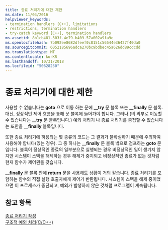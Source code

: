 ```yaml
---
title: 종료 처리기에 대한 제한
ms.date: 11/04/2016
helpviewer_keywords:
- termination handlers [C++], limitations
- restrictions, termination handlers
- try-catch keyword [C++], termination handlers
ms.assetid: 8b1cb481-303f-4e79-b409-57a002a9fa9e
ms.openlocfilehash: 7b092ee8682dfeef0c8151c56544e36427f40da0
ms.sourcegitcommit: 6052185696adca270bc9bdbec45a626dd89cdcdd
ms.translationtype: MT
ms.contentlocale: ko-KR
ms.lasthandoff: 10/31/2018
ms.locfileid: "50628230"
---
```

# <a name="restrictions-on-termination-handlers"></a>종료 처리기에 대한 제한

사용할 수 없습니다는 **goto** 으로 이동 하는 문에 **__try** 문 블록 또는 **__finally** 문 블록. 대신, 정상적인 제어 흐름을 통해 문 블록에 들어가야 합니다. 그러나 (의 외부로 이동할 수 있습니다는 **__try** 문 블록입니다.) 예외 처리기 나 종료 처리기를 중첩할 수 없습니다는 또한을 **__finally** 블록입니다.

또한 종료 처리기에 허용되는 몇 종류의 코드는 그 결과가 불확실하기 때문에 주의하여 사용해야 합니다(있는 경우). 그 중 하나는 **__finally** 문 블록 밖으로 점프하는 **goto** 문입니다. 블록이 정상적인 종료의 일부분으로 실행되는 경우 비정상적인 일이 생기지 않지만 시스템이 스택을 해제하는 경우 해제가 중지되고 비정상적인 종료가 없는 것처럼 현재 함수가 제어권을 갖습니다.

**__finally** 문 블록 안에 **return** 문을 사용해도 상황이 거의 같습니다. 종료 처리기를 포함하는 함수의 직접 실행 호출자에게 제어가 반환됩니다. 시스템이 스택을 해제 중이었으면 이 프로세스가 중단되고, 예외가 발생하지 않은 것처럼 프로그램이 계속됩니다.

## <a name="see-also"></a>참고 항목

[종료 처리기 작성](../cpp/writing-a-termination-handler.md)<br/>
[구조적 예외 처리(C/C++)](../cpp/structured-exception-handling-c-cpp.md)